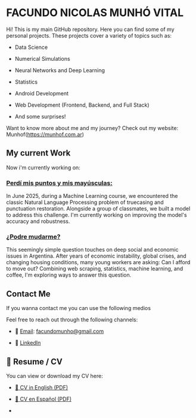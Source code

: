 # FACUNDO NICOLAS MUNHÓ VITAL

Hi! This is my main GitHub repository. Here you can find some of my personal projects. These projects cover a variety of topics such as:

+ Data Science

+ Numerical Simulations

+ Neural Networks and Deep Learning

+ Statistics

+ Android Development

+ Web Development (Frontend, Backend, and Full Stack)

+ And some surprises!

Want to know more about me and my journey? Check out my website: Munhof(https://munhof.com.ar)

## My current Work

Now i'm currently working on:

### [Perdí mis puntos y mis mayúsculas: ](https://github.com/munhof/perdi-mis-mayusculas-y-mi-puntos)

In June 2025, during a Machine Learning course, we encountered the classic Natural Language Processing problem of truecasing and punctuation restoration. Alongside a group of classmates, we built a model to address this challenge. I'm currently working on improving the model's accuracy and robustness.

### [¿Podre mudarme?](https://github.com/munhof/podre_mudarme)

This seemingly simple question touches on deep social and economic issues in Argentina. After years of economic instability, global crises, and changing housing conditions, many young workers are asking: Can I afford to move out?
Combining web scraping, statistics, machine learning, and coffee, I'm exploring ways to answer this question.

## Contact Me

If you wanna contact me you can use the following medios


Feel free to reach out through the following channels:

+ 📧 [Email]( facundomunho@gmail.com): facundomunho@gmail.com

+ 💼 [LinkedIn](https://www.linkedin.com/in/facundomunho/)


## 📄 Resume / CV

You can view or download my CV here:

- [📄 CV in English (PDF)](https://github.com/munhof/munhof/blob/3bf0690cf41910347d574d6ec86cc1ef8357646c/Munh%C3%B3%20Vital%20Facundo%20Nicolas%20-%20CV%20-%20ES.pdf)
- [📄 CV en Español (PDF)](https://github.com/munhof/munhof/blob/3bf0690cf41910347d574d6ec86cc1ef8357646c/Munh%C3%B3%20Vital%20Facundo%20Nicolas%20-%20CV%20-%20EN.pdf)

-  
